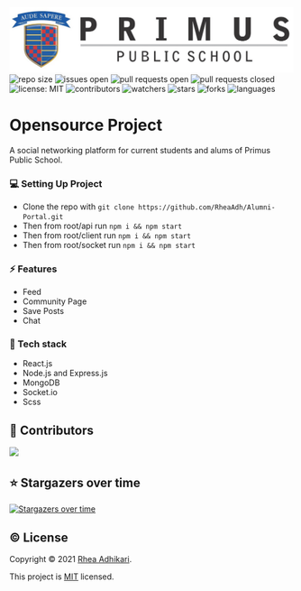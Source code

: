 ![Logo](https://github.com/RheaAdh/Alumni-Portal/blob/master/client/src/images/readmelogo.png)
![repo size](https://img.shields.io/github/repo-size/RheaAdh/Alumni-Portal)
![issues open](https://img.shields.io/github/issues/RheaAdh/Alumni-Portal)
![pull requests open](https://img.shields.io/github/issues-pr/RheaAdh/Alumni-Portal)
![pull requests closed](https://img.shields.io/github/issues-pr-closed/RheaAdh/Alumni-Portal)
![license: MIT](https://img.shields.io/github/license/RheaAdh/Alumni-Portal)
![contributors](https://img.shields.io/github/contributors/RheaAdh/Alumni-Portal)
![watchers](https://badgen.net/github/watchers/RheaAdh/Alumni-Portal)
![stars](https://badgen.net/github/stars/RheaAdh/Alumni-Portal)
![forks](https://badgen.net/github/forks/RheaAdh/Alumni-Portal)
![languages](https://img.shields.io/github/languages/count/RheaAdh/Alumni-Portal)

# Opensource Project

A social networking platform for current students and alums of Primus Public School.

### 💻 Setting Up Project

-   Clone the repo with `git clone https://github.com/RheaAdh/Alumni-Portal.git`
-   Then from root/api run `npm i && npm start`
-   Then from root/client run `npm i && npm start`
-   Then from root/socket run `npm i && npm start`

### ⚡ Features

-   Feed
-   Community Page
-   Save Posts
-   Chat

### 📝 Tech stack

-   React.js
-   Node.js and Express.js
-   MongoDB
-   Socket.io
-   Scss

## 👥 Contributors

<a href="https://github.com/RheaAdh/Alumni-Portal/graphs/contributors">
  <img src="https://contrib.rocks/image?repo=RheaAdh/Alumni-Portal" />
</a>

## ⭐️ Stargazers over time

[![Stargazers over time](https://starchart.cc/RheaAdh/Alumni-Portal.svg)](https://starchart.cc/RheaAdh/Alumni-Portal)

## ©️ License

Copyright © 2021 [Rhea Adhikari](https://github.com/RheaAdh).

This project is [MIT](https://github.com/RheaAdh/Alumni-Portal/blob/master/LICENSE) licensed.
